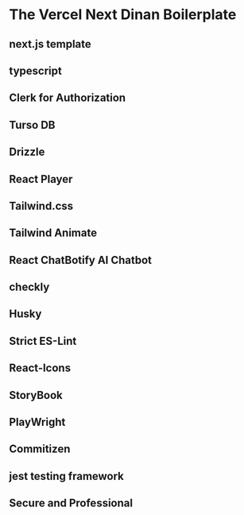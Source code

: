 # The Vercel Next Dinan Boilerplate
       
       
## next.js template       
## typescript
## Clerk for Authorization
## Turso DB
## Drizzle
## React Player
## Tailwind.css
## Tailwind Animate
## React ChatBotify AI Chatbot
## checkly
## Husky
## Strict ES-Lint
## React-Icons
## StoryBook
## PlayWright
## Commitizen
## jest testing framework
## Secure and Professional

